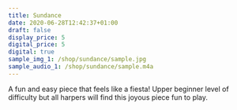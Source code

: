 ```yaml
---
title: Sundance
date: 2020-06-28T12:42:37+01:00
draft: false
display_price: 5
digital_price: 5
digital: true
sample_img_1: /shop/sundance/sample.jpg
sample_audio_1: /shop/sundance/sample.m4a
---
```


A fun and easy piece that feels like a fiesta!   Upper beginner level of difficulty but all harpers will find this joyous piece fun to play. 
